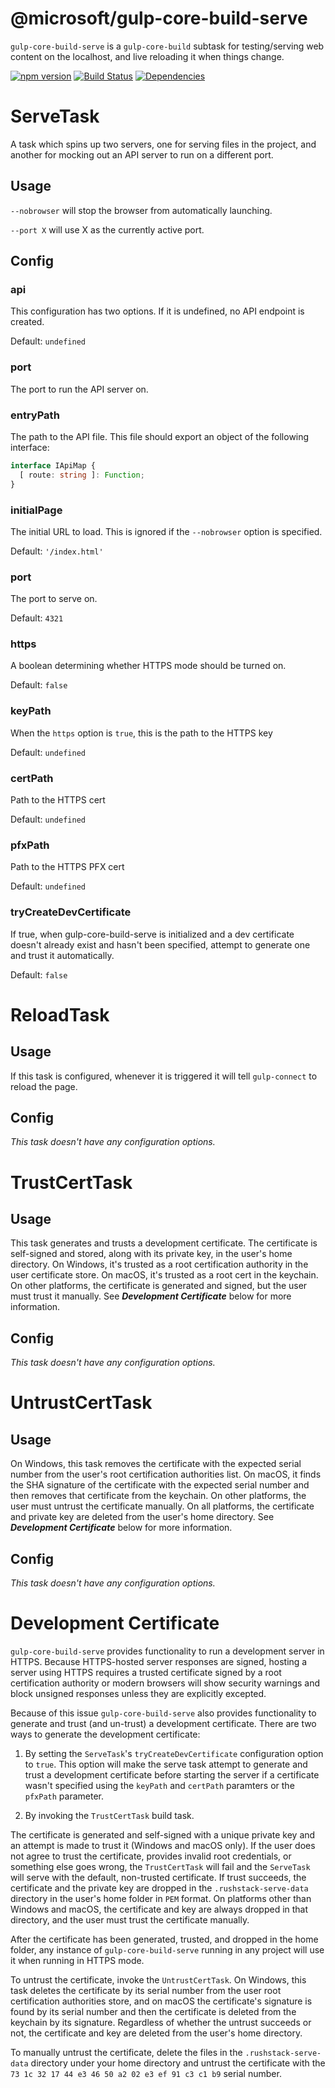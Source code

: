 # @microsoft/gulp-core-build-serve


`gulp-core-build-serve` is a `gulp-core-build` subtask for testing/serving web content on the localhost, and live reloading it when things change.

[![npm version](https://badge.fury.io/js/%40microsoft%2Fgulp-core-build-serve.svg)](https://badge.fury.io/js/%40microsoft%2Fgulp-core-build-serve)
[![Build Status](https://travis-ci.org/Microsoft/gulp-core-build-serve.svg?branch=master)](https://travis-ci.org/Microsoft/gulp-core-build-serve) [![Dependencies](https://david-dm.org/Microsoft/gulp-core-build-serve.svg)](https://david-dm.org/Microsoft/gulp-core-build-serve)

# ServeTask
A task which spins up two servers, one for serving files in the project, and another for
mocking out an API server to run on a different port.

## Usage
`--nobrowser` will stop the browser from automatically launching.

`--port X` will use X as the currently active port.

## Config
### api
This configuration has two options. If it is undefined, no API endpoint is created.

Default: `undefined`

### port
The port to run the API server on.

### entryPath
The path to the API file. This file should export an object of the following interface:

```typescript
interface IApiMap {
  [ route: string ]: Function;
}
```

### initialPage
The initial URL to load. This is ignored if the `--nobrowser` option is specified.

Default: `'/index.html'`

### port
The port to serve on.

Default: `4321`

### https
A boolean determining whether HTTPS mode should be turned on.

Default: `false`

### keyPath
When the `https` option is `true`, this is the path to the HTTPS key

Default: `undefined`

### certPath
Path to the HTTPS cert

Default: `undefined`

### pfxPath
Path to the HTTPS PFX cert

Default: `undefined`

### tryCreateDevCertificate
If true, when gulp-core-build-serve is initialized and a dev certificate doesn't already exist and hasn't been
specified, attempt to generate one and trust it automatically.

Default: `false`

# ReloadTask
## Usage
If this task is configured, whenever it is triggered it will tell `gulp-connect` to reload the page.

## Config
*This task doesn't have any configuration options.*

# TrustCertTask
## Usage
This task generates and trusts a development certificate. The certificate is self-signed
and stored, along with its private key, in the user's home directory. On Windows, it's
trusted as a root certification authority in the user certificate store. On macOS, it's
trusted as a root cert in the keychain. On other platforms, the certificate is generated
and signed, but the user must trust it manually. See ***Development Certificate*** below for
more information.

## Config
*This task doesn't have any configuration options.*

# UntrustCertTask
## Usage
On Windows, this task removes the certificate with the expected serial number from the user's
root certification authorities list. On macOS, it finds the SHA signature of the certificate
with the expected serial number and then removes that certificate from the keychain. On
other platforms, the user must untrust the certificate manually. On all platforms,
the certificate and private key are deleted from the user's home directory. See
***Development Certificate*** below for more information.

## Config
*This task doesn't have any configuration options.*

# Development Certificate

`gulp-core-build-serve` provides functionality to run a development server in HTTPS. Because
HTTPS-hosted server responses are signed, hosting a server using HTTPS requires a trusted certificate
signed by a root certification authority or modern browsers will show security warnings and block
unsigned responses unless they are explicitly excepted.

Because of this issue `gulp-core-build-serve` also provides functionality to generate and trust
(and un-trust) a development certificate. There are two ways to generate the development certificate:

1. By setting the `ServeTask`'s `tryCreateDevCertificate` configuration option to `true`. This option
will make the serve task attempt to generate and trust a development certificate before starting the
server if a certificate wasn't specified using the `keyPath` and `certPath` paramters or the `pfxPath`
parameter.

2. By invoking the `TrustCertTask` build task.

The certificate is generated and self-signed with a unique private key and an attempt is made to trust
it (Windows and macOS only). If the user does not agree to trust the certificate, provides invalid root
credentials, or something else goes wrong, the `TrustCertTask` will fail and the `ServeTask` will serve
with the default, non-trusted certificate. If trust succeeds, the certificate and the private key are
dropped in the `.rushstack-serve-data` directory in the user's home folder in `PEM` format. On platforms
other than Windows and macOS, the certificate and key are always dropped in that directory, and the user
must trust the certificate manually.

After the certificate has been generated, trusted, and dropped in the home folder, any instance of
`gulp-core-build-serve` running in any project will use it when running in HTTPS mode.

To untrust the certificate, invoke the `UntrustCertTask`. On Windows, this task deletes the certificate
by its serial number from the user root certification authorities store, and on macOS the certificate's
signature is found by its serial number and then the certificate is deleted from the keychain by its
signature. Regardless of whether the untrust succeeds or not, the certificate and key are deleted
from the user's home directory.

To manually untrust the certificate, delete the files in the `.rushstack-serve-data` directory under your
home directory and untrust the certificate with the
`73 1c 32 17 44 e3 46 50 a2 02 e3 ef 91 c3 c1 b9` serial number.
